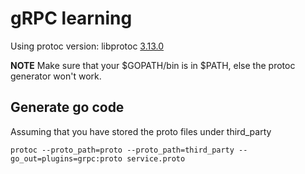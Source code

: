 # gRPC learning

Using protoc version: libprotoc [3.13.0](https://github.com/protocolbuffers/protobuf/releases/tag/v3.13.0)

**NOTE** Make sure that your $GOPATH/bin is in $PATH, else the protoc generator won't work.

## Generate go code

Assuming that you have stored the proto files under third_party

```protoc --proto_path=proto --proto_path=third_party --go_out=plugins=grpc:proto service.proto```
